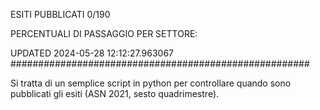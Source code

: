 ESITI PUBBLICATI 0/190 

PERCENTUALI DI PASSAGGIO PER SETTORE:

UPDATED 2024-05-28 12:12:27.963067
###################################################### 

Si tratta di un semplice script in python per controllare quando sono pubblicati gli esiti (ASN 2021, sesto quadrimestre).

